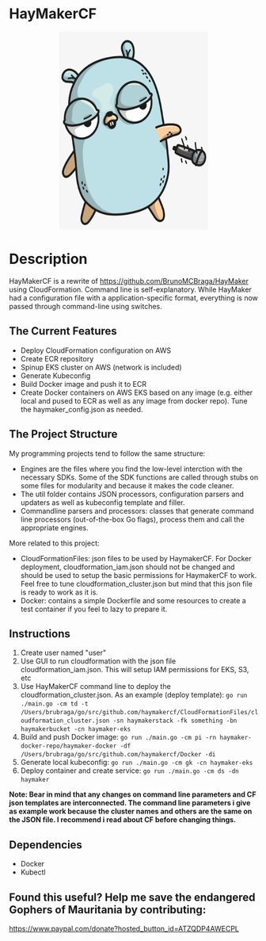 # HayMakerCF

<p align="center">
  <img src="images/gopher.png" height=400px width=300px>
</p>


# Description
HayMakerCF is a rewrite of https://github.com/BrunoMCBraga/HayMaker using CloudFormation. Command line is self-explanatory. While HayMaker had a configuration file with a application-specific format, everything is now passed through command-line using switches.


## The Current Features
- Deploy CloudFormation configuration on AWS
- Create ECR repository
- Spinup EKS cluster on AWS (network is included)
- Generate Kubeconfig
- Build Docker image and push it to ECR
- Create Docker containers on AWS EKS based on any image (e.g. either local and pused to ECR as well as any image from docker repo). Tune the haymaker_config.json as needed. 


## The Project Structure
My programming projects tend to follow the same structure: 
- Engines are the files where you find the low-level interction with the necessary SDKs. Some of the SDK functions are called through stubs on some files for modularity and because it makes the code cleaner. 
- The util folder contains JSON processors, configuration parsers and updaters as well as kubeconfig template and filler. 
- Commandline parsers and processors: classes that generate command line processors (out-of-the-box Go flags), process them and call the appropriate engines. 

More related to this project:
- CloudFormationFiles: json files to be used by HaymakerCF. For Docker deployment, cloudformation_iam.json should not be changed and should be used to setup the basic permissions for HaymakerCF to work. Feel free to tune cloudformation_cluster.json but mind that this json file is ready to work as it is. 
- Docker: contains a simple Dockerfile and some resources to create a test container if you feel to lazy to prepare it.


## Instructions
1. Create user named "user"
2. Use GUI to run cloudformation with the json file cloudformation_iam.json. This will setup IAM permissions for EKS, S3, etc
3. Use HayMakerCF command line to deploy the cloudformation_cluster.json. As an example (deploy template):
`go run ./main.go -cm td -t /Users/brubraga/go/src/github.com/haymakercf/CloudFormationFiles/cloudformation_cluster.json -sn haymakerstack -fk something -bn haymakerbucket -cn haymaker-eks`
4. Build and push Docker image:
`go run ./main.go -cm pi -rn haymaker-docker-repo/haymaker-docker -df /Users/brubraga/go/src/github.com/haymakercf/Docker -di`
5. Generate local kubeconfig:
`go run ./main.go -cm gk -cn haymaker-eks`
6. Deploy container and create service:
`go run ./main.go -cm ds -dn haymaker`

**Note: Bear in mind that any changes on command line parameters and CF json templates are interconnected. The command line parameters i give as example work because the cluster names and others are the same on the JSON file. I recommend i read about CF before changing things.** 

## Dependencies
- Docker
- Kubectl

## Found this useful? Help me save the endangered Gophers of Mauritania by contributing:

https://www.paypal.com/donate?hosted_button_id=ATZQDP4AWECPL

